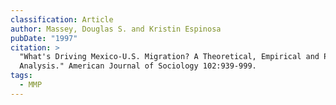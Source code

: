 ```yaml
---
classification: Article
author: Massey, Douglas S. and Kristin Espinosa
pubDate: "1997"
citation: >
  "What's Driving Mexico-U.S. Migration? A Theoretical, Empirical and Policy
  Analysis." American Journal of Sociology 102:939-999.
tags:
  - MMP
---
```

